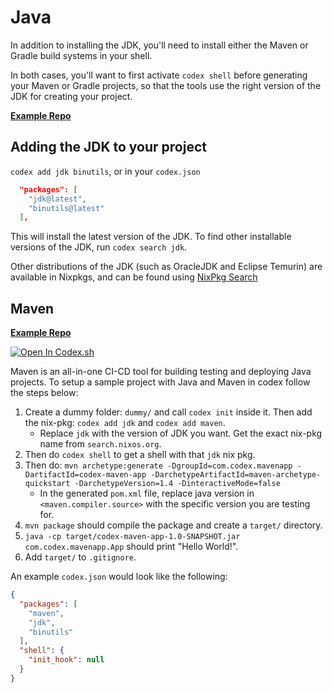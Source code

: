 # Java

In addition to installing the JDK, you'll need to install either the Maven or Gradle build systems in your shell.

In both cases, you'll want to first activate `codex shell` before generating your Maven or Gradle projects, so that the tools use the right version of the JDK for creating your project.

[**Example Repo**](https://github.com/khulnasoft/codex/tree/main/examples/development/java)

## Adding the JDK to your project

`codex add jdk binutils`, or in your `codex.json`

```json
  "packages": [
    "jdk@latest",
    "binutils@latest"
  ],

```

This will install the latest version of the JDK. To find other installable versions of the JDK, run `codex search jdk`.

Other distributions of the JDK (such as OracleJDK and Eclipse Temurin) are available in Nixpkgs, and can be found using [NixPkg Search](https://search.nixos.org/packages?channel=22.05&from=0&size=50&sort=relevance&type=packages&query=jdk#)

## Maven

[**Example Repo**](https://github.com/khulnasoft/codex/tree/main/examples/development/java/maven/hello-world)

[![Open In Codex.sh](https://www.khulnasoft/img/codex/open-in-codex.svg)](https://codex.sh/open/templates/java-maven)

Maven is an all-in-one CI-CD tool for building testing and deploying Java projects. To setup a sample project with Java and Maven in codex follow the steps below:

1. Create a dummy folder: `dummy/` and call `codex init` inside it. Then add the nix-pkg: `codex add jdk` and `codex add maven`.
    - Replace `jdk` with the version of JDK you want. Get the exact nix-pkg name from `search.nixos.org`.
2. Then do `codex shell` to get a shell with that `jdk` nix pkg.
3. Then do: `mvn archetype:generate -DgroupId=com.codex.mavenapp -DartifactId=codex-maven-app -DarchetypeArtifactId=maven-archetype-quickstart -DarchetypeVersion=1.4 -DinteractiveMode=false`
    - In the generated `pom.xml` file, replace java version in `<maven.compiler.source>` with the specific version you are testing for.
4. `mvn package` should compile the package and create a `target/` directory.
5. `java -cp target/codex-maven-app-1.0-SNAPSHOT.jar com.codex.mavenapp.App` should print "Hello World!".
6. Add `target/` to `.gitignore`.

An example `codex.json` would look like the following:

```json
{
  "packages": [
    "maven",
    "jdk",
    "binutils"
  ],
  "shell": {
    "init_hook": null
  }
}
```
